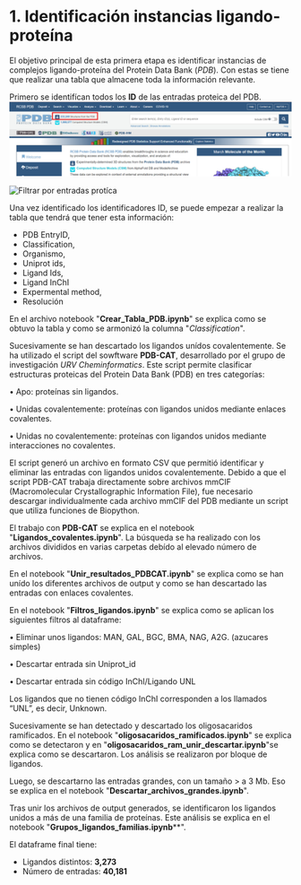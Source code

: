 # 1. Identificación instancias ligando-proteína

El objetivo principal de esta primera etapa es identificar instancias de complejos ligando-proteína del Protein Data Bank (*PDB*).
Con estas se tiene que realizar una tabla que almacene toda la información relevante.

Primero se identifícan todos los **ID** de las entradas proteica del PDB.
![Identificar entradas PDB](image.png)

![Filtrar por entradas protíca](image-1.png)

Una vez identificado los identificadores ID, se puede empezar a realizar la tabla que tendrá que tener esta información:

- PDB EntryID,
- Classification,
- Organismo,
- Uniprot ids,
- Ligand Ids,
- Ligand InChI
- Expermental method,
- Resolución

En el archivo notebook "**Crear_Tabla_PDB.ipynb**" se explica como se obtuvo la tabla y como se armonizó la columna "*Classification*".

Sucesivamente se han descartado los ligandos unídos covalentemente. Se ha utilizado el script del sowftware **PDB-CAT**, desarrollado por el grupo de investigación 
*URV Cheminformatics*. Este script permite clasificar estructuras proteicas del Protein Data Bank (PDB) en tres categorías: 

• Apo: proteínas sin ligandos. 
    
• Unidas covalentemente: proteínas con ligandos unidos mediante enlaces covalentes. 
    
• Unidas no covalentemente: proteínas con ligandos unidos mediante interacciones no covalentes. 
    
El script generó un archivo en formato CSV que permitió identificar y eliminar las entradas con ligandos unidos covalentemente. Debido a que el script PDB-CAT trabaja directamente sobre archivos mmCIF (Macromolecular Crystallographic Information File), fue necesario descargar individualmente cada archivo mmCIF del PDB mediante un script que utiliza funciones de Biopython.

El trabajo con **PDB-CAT** se explica en el notebook "**Ligandos_covalentes.ipynb**". La búsqueda se ha realizado con los archivos divididos en varias carpetas debído al elevado número de archivos.

En el notebook "**Unir_resultados_PDBCAT.ipynb**" se explica como se han unído los diferentes archivos de output y como se han descartado las entradas con enlaces covalentes.

En el notebook "**Filtros_ligandos.ipynb**" se explica como se aplican los siguientes filtros al dataframe:

• Eliminar unos ligandos: MAN, GAL, BGC, BMA, NAG, A2G. (azucares simples)

• Descartar entrada sin Uniprot_id

• Descartar entrada sin código InChI/Ligando UNL

Los ligandos que no tienen código InChI corresponden a los llamados “UNL”, es decir, Unknown.

Sucesivamente se han detectado y descartado los oligosacaridos ramificados.
En el notebook "**oligosacaridos_ramificados.ipynb**" se explica como se detectaron y en "**oligosacaridos_ram_unir_descartar.ipynb**"se explica como se descartaron. Los análisis se realizaron por bloque de ligandos.

Luego, se descartarno las entradas grandes, con un tamaño > a 3 Mb. Eso se explica en el notebook "**Descartar_archivos_grandes.ipynb**".

Tras unir los archivos de output generados, se identificaron los ligandos unidos a más de una familia de proteínas.
Este análisis se explica en el notebook "**Grupos_ligandos_familias.ipynb****".

El dataframe final tiene:

- Ligandos distintos: **3,273**
- Número de entradas: **40,181**

